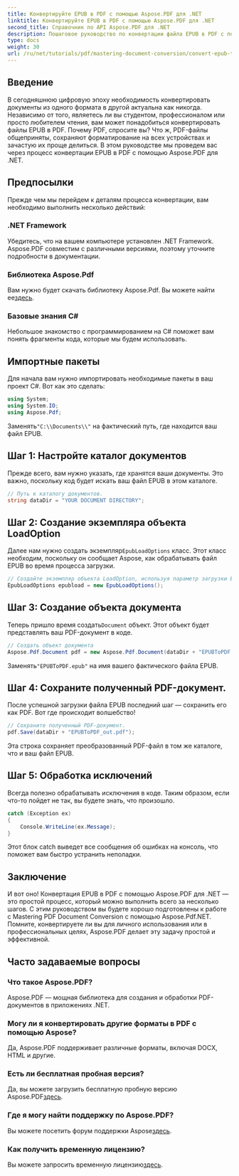 ```yaml
---
title: Конвертируйте EPUB в PDF с помощью Aspose.PDF для .NET
linktitle: Конвертируйте EPUB в PDF с помощью Aspose.PDF для .NET
second_title: Справочник по API Aspose.PDF для .NET
description: Пошаговое руководство по конвертации файла EPUB в PDF с помощью Aspose.PDF для .NET. Просто, эффективно и идеально подходит для всех пользователей.
type: docs
weight: 30
url: /ru/net/tutorials/pdf/mastering-document-conversion/convert-epub-to-pdf/
---
```

## Введение

В сегодняшнюю цифровую эпоху необходимость конвертировать документы из одного формата в другой актуальна как никогда. Независимо от того, являетесь ли вы студентом, профессионалом или просто любителем чтения, вам может понадобиться конвертировать файлы EPUB в PDF. Почему PDF, спросите вы? Что ж, PDF-файлы общеприняты, сохраняют форматирование на всех устройствах и зачастую их проще делиться. В этом руководстве мы проведем вас через процесс конвертации EPUB в PDF с помощью Aspose.PDF для .NET.

## Предпосылки

Прежде чем мы перейдем к деталям процесса конвертации, вам необходимо выполнить несколько действий:

### .NET Framework

Убедитесь, что на вашем компьютере установлен .NET Framework. Aspose.PDF совместим с различными версиями, поэтому уточните подробности в документации.

### Библиотека Aspose.Pdf

 Вам нужно будет скачать библиотеку Aspose.Pdf. Вы можете найти ее[здесь](https://releases.aspose.com/pdf/net/).

### Базовые знания C#

Небольшое знакомство с программированием на C# поможет вам понять фрагменты кода, которые мы будем использовать.

## Импортные пакеты

Для начала вам нужно импортировать необходимые пакеты в ваш проект C#. Вот как это сделать:

```csharp
using System;
using System.IO;
using Aspose.Pdf;
```

 Заменять`"C:\\Documents\\"` на фактический путь, где находится ваш файл EPUB.

## Шаг 1: Настройте каталог документов

Прежде всего, вам нужно указать, где хранятся ваши документы. Это важно, поскольку код будет искать ваш файл EPUB в этом каталоге.

```csharp
// Путь к каталогу документов.
string dataDir = "YOUR DOCUMENT DIRECTORY";
```

## Шаг 2: Создание экземпляра объекта LoadOption

 Далее нам нужно создать экземпляр`EpubLoadOptions` класс. Этот класс необходим, поскольку он сообщает Aspose, как обрабатывать файл EPUB во время процесса загрузки.

```csharp
// Создайте экземпляр объекта LoadOption, используя параметр загрузки EPUB
EpubLoadOptions epubload = new EpubLoadOptions();
```

## Шаг 3: Создание объекта документа

Теперь пришло время создать`Document` объект. Этот объект будет представлять ваш PDF-документ в коде.

```csharp
// Создать объект документа
Aspose.Pdf.Document pdf = new Aspose.Pdf.Document(dataDir + "EPUBToPDF.epub", epubload);
```

 Заменять`"EPUBToPDF.epub"` на имя вашего фактического файла EPUB.

## Шаг 4: Сохраните полученный PDF-документ.

После успешной загрузки файла EPUB последний шаг — сохранить его как PDF. Вот где происходит волшебство!

```csharp
// Сохраните полученный PDF-документ.
pdf.Save(dataDir + "EPUBToPDF_out.pdf");
```

Эта строка сохраняет преобразованный PDF-файл в том же каталоге, что и ваш файл EPUB.

## Шаг 5: Обработка исключений

Всегда полезно обрабатывать исключения в коде. Таким образом, если что-то пойдет не так, вы будете знать, что произошло.

```csharp
catch (Exception ex)
{
    Console.WriteLine(ex.Message);
}
```

Этот блок catch выведет все сообщения об ошибках на консоль, что поможет вам быстро устранить неполадки.

## Заключение

И вот оно! Конвертация EPUB в PDF с помощью Aspose.PDF для .NET — это простой процесс, который можно выполнить всего за несколько шагов. С этим руководством вы будете хорошо подготовлены к работе с Mastering PDF Document Conversion с помощью Aspose.Pdf.NET. Помните, конвертируете ли вы для личного использования или в профессиональных целях, Aspose.PDF делает эту задачу простой и эффективной.

## Часто задаваемые вопросы

### Что такое Aspose.PDF?
Aspose.PDF — мощная библиотека для создания и обработки PDF-документов в приложениях .NET.

### Могу ли я конвертировать другие форматы в PDF с помощью Aspose?
Да, Aspose.PDF поддерживает различные форматы, включая DOCX, HTML и другие.

### Есть ли бесплатная пробная версия?
 Да, вы можете загрузить бесплатную пробную версию Aspose.PDF[здесь](https://releases.aspose.com/).

### Где я могу найти поддержку по Aspose.PDF?
 Вы можете посетить форум поддержки Aspose[здесь](https://forum.aspose.com/c/pdf/10).

### Как получить временную лицензию?
 Вы можете запросить временную лицензию[здесь](https://purchase.conholdate.com/temporary-license/).
